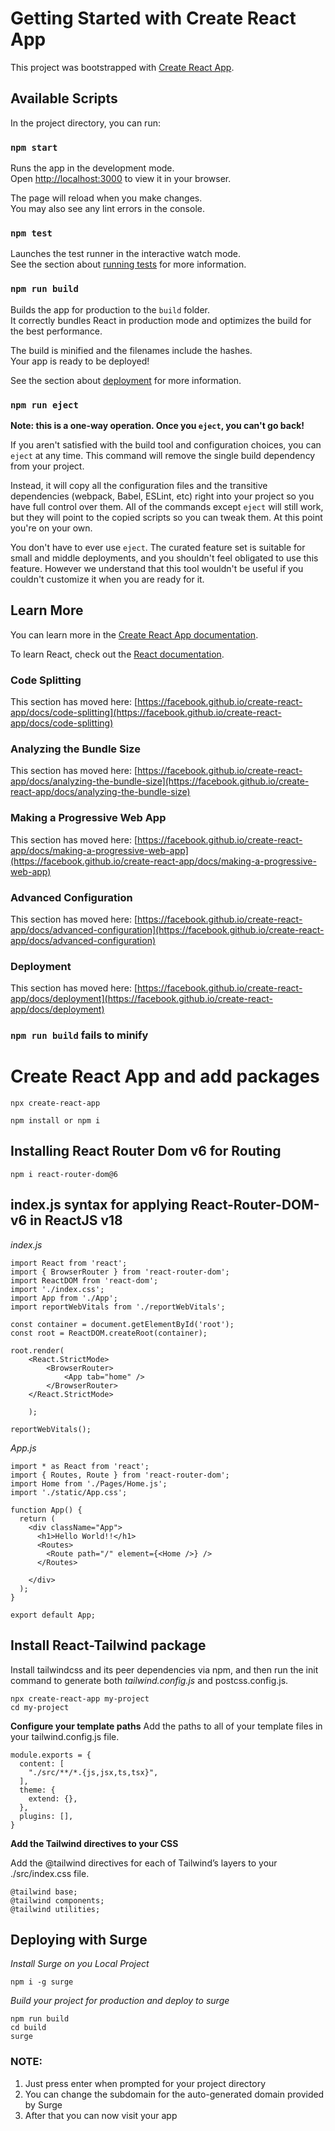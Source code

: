 # Getting Started with Create React App

This project was bootstrapped with [Create React App](https://github.com/facebook/create-react-app).

## Available Scripts

In the project directory, you can run:

### `npm start`

Runs the app in the development mode.\
Open [http://localhost:3000](http://localhost:3000) to view it in your browser.

The page will reload when you make changes.\
You may also see any lint errors in the console.

### `npm test`

Launches the test runner in the interactive watch mode.\
See the section about [running tests](https://facebook.github.io/create-react-app/docs/running-tests) for more information.

### `npm run build`

Builds the app for production to the `build` folder.\
It correctly bundles React in production mode and optimizes the build for the best performance.

The build is minified and the filenames include the hashes.\
Your app is ready to be deployed!

See the section about [deployment](https://facebook.github.io/create-react-app/docs/deployment) for more information.

### `npm run eject`

**Note: this is a one-way operation. Once you `eject`, you can't go back!**

If you aren't satisfied with the build tool and configuration choices, you can `eject` at any time. This command will remove the single build dependency from your project.

Instead, it will copy all the configuration files and the transitive dependencies (webpack, Babel, ESLint, etc) right into your project so you have full control over them. All of the commands except `eject` will still work, but they will point to the copied scripts so you can tweak them. At this point you're on your own.

You don't have to ever use `eject`. The curated feature set is suitable for small and middle deployments, and you shouldn't feel obligated to use this feature. However we understand that this tool wouldn't be useful if you couldn't customize it when you are ready for it.

## Learn More

You can learn more in the [Create React App documentation](https://facebook.github.io/create-react-app/docs/getting-started).

To learn React, check out the [React documentation](https://reactjs.org/).

### Code Splitting

This section has moved here: [https://facebook.github.io/create-react-app/docs/code-splitting](https://facebook.github.io/create-react-app/docs/code-splitting)

### Analyzing the Bundle Size

This section has moved here: [https://facebook.github.io/create-react-app/docs/analyzing-the-bundle-size](https://facebook.github.io/create-react-app/docs/analyzing-the-bundle-size)

### Making a Progressive Web App

This section has moved here: [https://facebook.github.io/create-react-app/docs/making-a-progressive-web-app](https://facebook.github.io/create-react-app/docs/making-a-progressive-web-app)

### Advanced Configuration

This section has moved here: [https://facebook.github.io/create-react-app/docs/advanced-configuration](https://facebook.github.io/create-react-app/docs/advanced-configuration)

### Deployment

This section has moved here: [https://facebook.github.io/create-react-app/docs/deployment](https://facebook.github.io/create-react-app/docs/deployment)

### `npm run build` fails to minify

# Create React App and add packages

`npx create-react-app`

`npm install or npm i`

## Installing React Router Dom v6 for Routing

`npm i react-router-dom@6`


## index.js syntax for applying React-Router-DOM-v6 in ReactJS v18

<i>index.js</i>

```
import React from 'react';
import { BrowserRouter } from 'react-router-dom';
import ReactDOM from 'react-dom';
import './index.css';
import App from './App';
import reportWebVitals from './reportWebVitals';

const container = document.getElementById('root');
const root = ReactDOM.createRoot(container);

root.render(
    <React.StrictMode>
        <BrowserRouter>
            <App tab="home" />
        </BrowserRouter>
    </React.StrictMode>
    
    );

reportWebVitals();
```

<i>App.js</i>

```
import * as React from 'react';
import { Routes, Route } from 'react-router-dom';
import Home from './Pages/Home.js';
import './static/App.css';

function App() {
  return (
    <div className="App">
      <h1>Hello World!!</h1>
      <Routes>
        <Route path="/" element={<Home />} />
      </Routes>
      
    </div>
  );
}

export default App;
```

## Install React-Tailwind package

Install tailwindcss and its peer dependencies via npm, and then run the init command to generate both <i> tailwind.config.js </i> and postcss.config.js.

```
npx create-react-app my-project
cd my-project
```

<b>Configure your template paths</b>
Add the paths to all of your template files in your tailwind.config.js file.

```
module.exports = {
  content: [
    "./src/**/*.{js,jsx,ts,tsx}",
  ],
  theme: {
    extend: {},
  },
  plugins: [],
}
```

<b>Add the Tailwind directives to your CSS</b>

Add the @tailwind directives for each of Tailwind’s layers to your <l> ./src/index.css </i> file.

```
@tailwind base;
@tailwind components;
@tailwind utilities;
```


## Deploying with Surge

<i>Install Surge on you Local Project </i>
```
npm i -g surge
```
<i>Build your project for production and deploy to surge</i>
```
npm run build
cd build
surge
```

### NOTE:
1. Just press enter when prompted for your project directory
2. You can change the subdomain for the auto-generated domain provided by Surge
3. After that you can now visit your app


